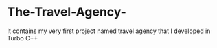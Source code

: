 # The-Travel-Agency-
It contains my very first project named travel agency that I developed in Turbo C++
